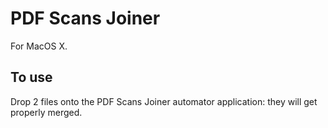 # PDF Scans Joiner #

For MacOS X.

## To use ##

Drop 2 files onto the PDF Scans Joiner automator application: they will get properly merged.